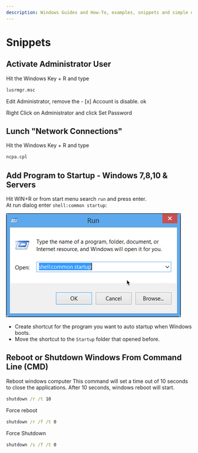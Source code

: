 ```yaml
---
description: Windows Guides and How-To, examples, snippets and simple usage
---
```


# Snippets

## Activate Administrator User

Hit the Windows Key + R and type

```cmd
lusrmgr.msc
```

Edit Administrator, remove the - [x] Account is disable. ok

Right Click on Administrator and click Set Password

## Lunch "Network Connections"

Hit the Windows Key + R and type

```cmd
ncpa.cpl
```

## Add Program to Startup - Windows 7,8,10 & Servers

Hit WIN+R or from start menu search `run` and press enter.  
At run dialog enter `shell:common startup`:

![shell:common startup](../assets/images/windows/2018-10-21_09-52-21_runStartup.png "shell:common startup")

* Create shortcut for the program you want to auto startup when Windows boots.
* Move the shortcut to the `Startup` folder that opened before.

## Reboot or Shutdown Windows From Command Line (CMD)

Reboot windows computer
This command will set a time out of 10 seconds to close the applications. After 10 seconds, windows reboot will start.

```cmd
shutdown /r /t 10
```

Force reboot

```cmd
shutdown /r /f /t 0
```

Force Shutdown

```cmd
shutdown /s /f /t 0
```
